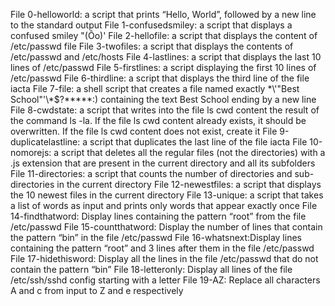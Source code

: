 File 0-helloworld: a script that prints “Hello, World”, followed by a new line to the standard output
File 1-confusedsmiley: a script that displays a confused smiley "(Ôo)'
File 2-hellofile: a script that displays the content of /etc/passwd file
File 3-twofiles: a script that displays the contents of /etc/passwd and /etc/hosts
File 4-lastlines: a script that displays the last 10 lines of /etc/passwd
File 5-firstlines: a script displaying the first 10 lines of /etc/passwd
File 6-thirdline: a script that displays the third line of the file iacta
File 7-file: a shell script that creates a file named exactly \*\\'"Best School"\'\\*$\?\*\*\*\*\*:) containing the text Best School ending by a new line
File 8-cwdstate: a script that writes into the file ls cwd content the result of the command ls -la. If the file ls cwd content already exists, it should be overwritten. If the file ls cwd content does not exist, create it
File 9-duplicatelastline: a script that duplicates the last line of the file iacta
File 10-nomorejs: a script that deletes all the regular files (not the directories) with a .js extension that are present in the current directory and all its subfolders
File 11-directories: a script that counts the number of directories and sub-directories in the current directory
File 12-newestfiles: a script that displays the 10 newest files in the current directory
File 13-unique: a script that takes a list of words as input and prints only words that appear exactly once
File 14-findthatword: Display lines containing the pattern “root” from the file /etc/passwd
File 15-countthatword: Display the number of lines that contain the pattern “bin” in the file /etc/passwd
File 16-whatsnext:Display lines containing the pattern “root” and 3 lines after them in the file /etc/passwd
File 17-hidethisword: Display all the lines in the file /etc/passwd that do not contain the pattern “bin”
File 18-letteronly: Display all lines of the file /etc/ssh/sshd config starting with a letter
File 19-AZ: Replace all characters A and c from input to Z and e respectively    

